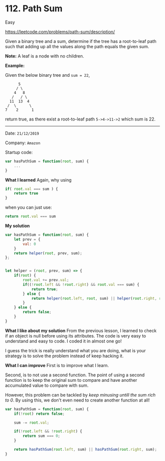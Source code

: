 # 112. Path Sum

<Badge type="success">Easy</Badge>

<Note>https://leetcode.com/problems/path-sum/description/</Note>

Given a binary tree and a sum, determine if the tree has a root-to-leaf path such that adding up all the values along the path equals the given sum.

**Note:** A leaf is a node with no children.

**Example:**

Given the below binary tree and `sum = 22`,

```
      5
     / \
    4   8
   /   / \
  11  13  4
 /  \      \
7    2      1
```

return true, as there exist a root-to-leaf path `5->4->11->2` which sum is 22.

<hr />

Date: `21/12/2019 `

Company: `Amazon`

Startup code:

```js
var hasPathSum = function(root, sum) {
    ...
}
```

**What I learned** Again, why using

```js
if( root.val === sum ) {
    return true
}
```

when you can just use:

```js
return root.val === sum
```

**My solution**

```js
var hasPathSum = function(root, sum) {
    let prev = {
        val: 0
    }
    return helper(root, prev, sum);
};


let helper = (root, prev, sum) => {
    if(root) {
        root.val += prev.val;
        if((!root.left && !root.right) && root.val === sum) {
            return true;
        } else {
            return helper(root.left, root, sum) || helper(root.right, root, sum);
        }
    } else {
        return false;
    }
}
```

**What I like about my solution** From the previous lesson, I learned to check if an object is null before using its attributes. The code is very easy to understand and easy to code. I coded it in almost one go!

I guess the trick is really understand what you are doing, what is your strategy is to solve the problem instead of keep hacking it.

**What I can improve** First is to improve what I learn.

Second, is to not use a second function. The point of using a second function is to keep the original sum to compare and have another accumulated value to compare with sum.

However, this problem can be tackled by *keep minusing untill the sum rich to 0*. By using this, we don't even need to create another function at all!

```js
var hasPathSum = function(root, sum) {
    if(!root) return false;

    sum -= root.val;

    if(!root.left && !root.right) {
        return sum === 0;
    }

    return hasPathSum(root.left, sum) || hasPathSum(root.right, sum);
}
```